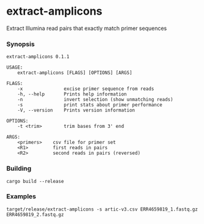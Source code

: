 # extract-amplicons
Extract Illumina read pairs that exactly match primer sequences

### Synopsis
```
extract-amplicons 0.1.1

USAGE:
    extract-amplicons [FLAGS] [OPTIONS] [ARGS]

FLAGS:
    -x               excise primer sequence from reads
    -h, --help       Prints help information
    -n               invert selection (show unmatching reads)
    -s               print stats about primer performance
    -V, --version    Prints version information

OPTIONS:
    -t <trim>        trim bases from 3' end

ARGS:
    <primers>    csv file for primer set
    <R1>         first reads in pairs
    <R2>         second reads in pairs (reversed)
```

### Building

```
cargo build --release
```

### Examples

`target/release/extract-amplicons -s artic-v3.csv ERR4659819_1.fastq.gz ERR4659819_2.fastq.gz`
